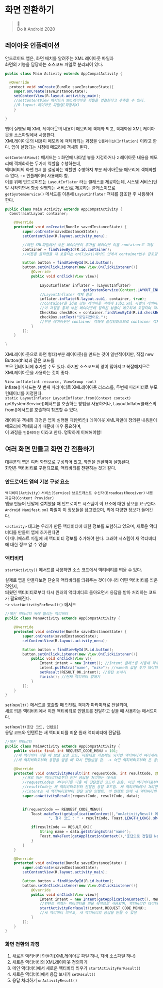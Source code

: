 # 화면 전환하기
> :blue_book:  
> Do it Android 2020  

## 레이아웃 인플레이션

안드로이드 앱은, 화면 배치를 알려주는 XML 레이아웃 파일과  
화면의 기능을 담당하는 소스코드 파일로 분리되어 있다.  

```java
public class Main Activity extends AppCompatActivity {

  @Override
  protect void onCreate(Bundle saveInstanceState){
    super.onCreate(saveInstanceState);
    setContentView(R.layout.activitiy_main);
    //setContentView 메서드가 XML레이아웃 파일을 연결한다고 추측할 수 있다.
    //R.layout.레이아웃 파일명(확장자X)
    }
    
}
```

앱이 실행될 때 XML 레이아웃의 내용이 메모리에 객체화 되고, 객체화된 XML 레이아웃을 소스파일에서 사용한다.  
XML레이아웃의 내용이 메모리에 객체화되는 과정을 `인플레이션(Inflation)` 이라고 한다. 앱이 실행되는 시점에 메모리에 객체화 된다. 

`setContentView()` 메서드는 `1` 화면에 나타낼 뷰를 지정하거나 `2` 레이아웃 내용을 메모리에 객체화하는 두가지 역할을 수행하는데,  
액티비티의 화면 `전체` 를 설정하는 역할만 수행하지 부분 레이아웃을 메모리에 객체화할 수 없다. -> 인플레이터 사용해야 함.  
이를 위해 안드로이드는 `LayoutInflater` 라는 클래스를 제공하는데, 시스템 서비스(단말 시작되면서 항상 실행되는 서비스)로 제공하는 클래스이므로  
`getSystemService()` 메서드를 이용해 `LayoutInflater` 객체를 참조한 후 사용해야 한다.  

```java
public class Main Activity extends AppCompatActivity {
  ConstraintLayout container;

    @Override
    protected void onCreate(Bundle savedInstanceState) {
        super.onCreate(savedInstanceState);
        setContentView(R.layout.activity_menu);

        //메인 XML파일에서 부분 레이아웃이 추가될 레이아웃 이름 container로 지정
        container = findViewById(R.id.container);
        //버튼을 클릭했을 때 호출되는 onClick()메서드 안에서 container변수 참조할 수 있음.

        Button button = findViewById(R.id.button);
        button.setOnClickListener(new View.OnClickListener(){
            @Override
            public void onClick(View view){
            
                LayoutInflater inflater = (LayoutInflater)
                                    getSystemService(Context.LAYOUT_INFLATER_SERVICE);
                //LayoutInflater 객체 참조
                inflater.inflate(R.layout.sub1, container, true);
                //container을 id로 갖는 레이아웃 객체에 sub1.xml 파일의 레이아웃을 설정
                //이 과정을 통해 부분 레이아웃에 정의된 뷰들이 메모리에 로딩되며 객체화 과정을 거치게 됨
                CheckBox checkBox = container.findViewById(R.id.checkBox);
                checkBox.setText("로딩되었어요.");
                //부분 레이아웃은 container 객체에 설정되었으므로 container 객체의 findViewById() 메서드를 사용해야 함.
            }
        });
    }
    
}
```

XML레이아웃으로 화면 형태(부분 레이아웃)을 만드는 것이 일반적이지만, 직접 new Button(this)과 같은 코드를  
부모 컨테이너에 추가할 수도 있다. 하지만 소스코드의 양이 많아지고 복잡해지므로 XML레이아웃을 사용하는 것이 좋다.  

`View inflate(int resource, ViewGroup root)`  
inflate()메서드는 첫 번째 파라미터로 XML레이아웃 리소스를, 두번째 파라미터로 부모 컨테이너를 지정한다.  
`static LayoutInflater LayoutInflater.from(Context context)`  
getSystemService()메서드를 호출하는 방법을 사용하거나, LayoutInflater클래스의 from()메서드를 호출하여 참조할 수 있다.  

레이아웃 객체화 과정은 앱이 실행될 때(런타임) 레이아웃 XML파일에 정의된 내용들이 메모리에 객체화되기 때문에 매우 중요하며,  
이 과정을 `인플레이션` 이라고 한다. 명확하게 이해해야함!  

## 여러 화면 만들고 화면 간 전환하기

대부분의 앱은 여러 화면으로 구성되어 있고, 화면을 전환하며 실행된다.  
화면은 액티비티로 구현되므로, 액티비티를 전환하는 것과 같다.  

### 안드로이드 앱의 기본 구성 요소
`액티비티(Activity)` `서비스(Service)` `브로드캐스트 수신자(BroadcastReceiver)` `내용 제공자(Content Provider)`  
앱을 만들어 단말에 설치했을 때 안드로이드 시스템이 이 요소에 대한 정보를 요구한다.  
`Android Manifest.xml` 파일이 이 정보들을 담고있으며, 외에 다양한 정보가 들어간다.  

`<activity>` 태그는 우리가 만든 액티비티에 대한 정보를 포함하고 있으며, 새로운 액티비티를 만들어 앱에 추가한다면  
이 매니페스트 파일에 새 액티비티 정보를 추가해야 한다. 그래야 시스템이 새 액티비티에 대한 정보 알 수 있음!  

### 액티비티

`startActivity()` 메서드를 사용하면 소스 코드에서 액티비티를 띄울 수 있다.  

실제로 앱을 만들다보면 단순히 액티비티를 띄워주는 것이 아니라 어떤 액티비티를 띄운 것인지,  
띄웠던 액티비티로부터 다시 원래의 액티비티로 돌아오면서 응답을 받아 처리하는 코드가 필요해진다.  
-> `startActivityForResult()` 메서드

```java
//메인 액티비티 위에 열리는 액티비티
public class MenuActivity extends AppCompatActivity {

    @Override
    protected void onCreate(Bundle savedInstanceState) {
        super.onCreate(savedInstanceState);
        setContentView(R.layout.activity_menu);

        Button button = findViewById(R.id.button);
        button.setOnClickListener(new View.OnClickListener(){
            public void onClick(View v){
                Intent intent = new Intent(); //Intent 클래스를 사용해 객체를 만듬
                intent.putExtra("name", "mike"); //name의 값을 부가 데이터로 넣음
                setResult(RESULT_OK,intent); //응답 보내기
                finish(); //현재 액티비티 없애기
            }
        });
    }
}
```
`setResult()` 메서드를 호출할 때 인텐트 객체가 파라미터로 전달되며,  
새로 띄운 액티비티에서 이전 액티비티로 인텐트를 전달하고 싶을 때 사용하는 메서드이다.  

`setResult(응답 코드, 인텐트)`  
응답 코드와 인텐트는 새 액티비티를 띄운 원래 액티비티에 전달됨.  

```java
//메인 액티비티
public class MainActivity extends AppCompatActivity {
    public static final int REQUEST_CODE_MENU = 101;
    //새 액티비티 띄울 때 보낼 요청 코드, 마음대로 지정해도 되지만 액티비티가 여러개라면 중복되지 않게 설정!
    //새 액티비티로부터 응답을 받을 때 다시 전달받을 값. -> 어떤 액티비티로부터 온 응답인지 구분 가능해진다.

    @Override
    protected void onActivityResult(int requestCode, int resultCode, @Nullable Intent data) {
        //새로 띄운 액티비티로부터 받은 응답을 처리하는 메서드
        //requestCode는 액티비티를 띄울 때 전달했던 코드와 같음. 어떤 액티비티로부터 응답을 받은 것인지 구분 가능.
        //resultCode는 새 액티비티로부터 전달된 응답 코드임. 새 액티비티에서 처리한 결과가 정상인지 아닌지 구분하는데 사용!
        //intent는 새 액티비티로부터 전달 받은 인텐트. 이 인텐트 안에 새 액티비티의 데이터를 전달할 수 있다. -> putExtra()메서드 이용
        super.onActivityResult(requestCode, resultCode, data);  
        

        if(requestCode == REQUEST_CODE_MENU){
            Toast.makeText(getApplicationContext(),"onActivityResult 메서드 호출됨. 요청 코드 : " + requestCode +
                    ", 결과 코드 : " + resultCode, Toast.LENGTH_LONG).show();

            if(resultCode == RESULT_OK){
                String name = data.getStringExtra("name");
                Toast.makeText(getApplicationContext(),"응답으로 전달된 Name : " + name, Toast.LENGTH_LONG).show();
            }
        }
    }

    @Override
    protected void onCreate(Bundle savedInstanceState) {
        super.onCreate(savedInstanceState);
        setContentView(R.layout.activity_main);

        Button button = findViewById(R.id.button);
        button.setOnClickListener(new View.OnClickListener(){
            @Override
            public void onClick(View view){
                Intent intent = new Intent(getApplicationContext(), MenuActivity.class);
                //인텐트 객체는 액티비티를 띄울 목적으로 사용되며, 액티비티간 데이터 전달하는 데에도 사용.
                startActivityForResult(intent,REQUEST_CODE_MENU);
                //새 액티비티 띄우고, 새 액티비티의 응답을 받을 수 있음
            }
        });
    }
}
```

### 화면 전환의 과정
1. 새로운 액티비티 만들기(XML레이아웃 파일 하나, 자바 소스파일 하나)  
2. 새로운 액티비티의 XML레이아웃 정의하기  
3. 메인 액티비티에서 새로운 액티비티 띄우기 `startActivityForResult()`  
4. 새로운 액티비티에서 응답 보내기 `setResult()`  
5. 응답 처리하기 `onActivityResult()`  
